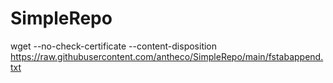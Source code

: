 # SimpleRepo

wget --no-check-certificate --content-disposition https://raw.githubusercontent.com/antheco/SimpleRepo/main/fstabappend.txt
